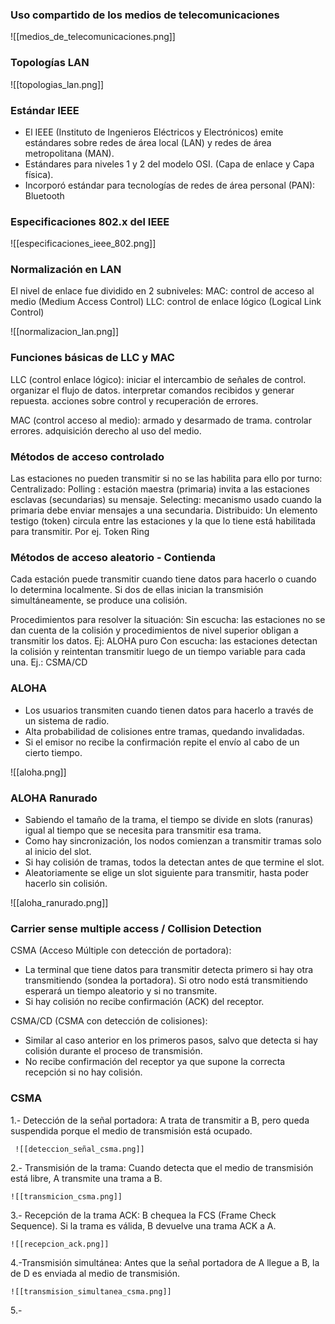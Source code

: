 ### Uso compartido de los medios de telecomunicaciones

![[medios_de_telecomunicaciones.png]]

### Topologías LAN

![[topologias_lan.png]]

### Estándar IEEE

- El IEEE (Instituto de Ingenieros Eléctricos y Electrónicos) emite estándares sobre redes de área local (LAN) y redes de área metropolitana (MAN).
- Estándares para niveles 1 y 2 del modelo OSI. (Capa de enlace y Capa física).
- Incorporó estándar para tecnologías de redes de área personal (PAN): Bluetooth

### Especificaciones 802.x del IEEE

![[especificaciones_ieee_802.png]]

### Normalización en LAN

El nivel de enlace fue dividido en 2 subniveles:
	MAC: control de acceso al medio (Medium Access Control) 
	LLC: control de enlace lógico (Logical Link Control)

![[normalizacion_lan.png]]

### Funciones básicas de LLC y MAC

LLC (control enlace lógico):
	iniciar el intercambio de señales de control.
	organizar el flujo de datos.
	interpretar comandos recibidos y generar repuesta.
	acciones sobre control y recuperación de errores.

MAC (control acceso al medio):
	armado y desarmado de trama. 
	controlar errores.
	adquisición derecho al uso del medio.

### Métodos de acceso controlado

Las estaciones no pueden transmitir si no se las habilita para ello por turno:
	Centralizado:
		Polling : estación maestra (primaria) invita a las estaciones esclavas (secundarias) su mensaje.
		Selecting: mecanismo usado cuando la primaria debe enviar mensajes a una secundaria.
	Distribuido:
		Un elemento testigo (token) circula entre las estaciones y la que lo tiene está habilitada para transmitir. Por ej. Token Ring

### Métodos de acceso aleatorio - Contienda

Cada estación puede transmitir cuando tiene datos para hacerlo o cuando lo determina localmente. Si dos de ellas inician la transmisión simultáneamente, se produce una colisión.

Procedimientos para resolver la situación:
	Sin escucha: las estaciones no se dan cuenta de la colisión y procedimientos de nivel superior obligan a transmitir los datos. Ej: ALOHA puro
	Con escucha: las estaciones detectan la colisión y reintentan transmitir luego de un tiempo variable para cada una. Ej.: CSMA/CD

### ALOHA

- Los usuarios transmiten cuando tienen datos para hacerlo a través de un sistema de radio.
- Alta probabilidad de colisiones entre tramas, quedando invalidadas.
- Si el emisor no recibe la confirmación repite el envío al cabo de un cierto tiempo.
 
![[aloha.png]]

### ALOHA Ranurado

- Sabiendo el tamaño de la trama, el tiempo se divide en slots (ranuras) igual al tiempo que se necesita para transmitir esa trama.
- Como hay sincronización, los nodos comienzan a transmitir tramas solo al inicio del slot.
- Si hay colisión de tramas, todos la detectan antes de que termine el slot.
- Aleatoriamente se elige un slot siguiente para transmitir, hasta poder hacerlo sin colisión.

![[aloha_ranurado.png]]

### Carrier sense multiple access / Collision Detection 

CSMA (Acceso Múltiple con detección de portadora):
- La terminal que tiene datos para transmitir detecta primero si hay otra transmitiendo (sondea la portadora). Si otro nodo está transmitiendo esperará un tiempo aleatorio y si no transmite.
- Si hay colisión no recibe confirmación (ACK) del receptor.

CSMA/CD (CSMA con detección de colisiones):
- Similar al caso anterior en los primeros pasos, salvo que detecta si hay colisión durante el proceso de transmisión.
- No recibe confirmación del receptor ya que supone la correcta recepción si no hay colisión.

### CSMA

1.- Detección de la señal portadora:
	A trata de transmitir a B, pero queda suspendida porque el medio de transmisión está ocupado.
	
	 ![[deteccion_señal_csma.png]]

2.- Transmisión de la trama:
	Cuando detecta que el medio de transmisión está libre, A transmite una trama a B.
	
	![[transmicion_csma.png]]

3.- Recepción de la trama ACK:
	B chequea la FCS (Frame Check Sequence). Si la trama es válida, B devuelve una trama ACK a A.
	
	![[recepcion_ack.png]]

4.-Transmisión simultánea:
	Antes que la señal portadora de A llegue a B, la de D es enviada al medio de transmisión.
	
	![[transmision_simultanea_csma.png]]

5.-
